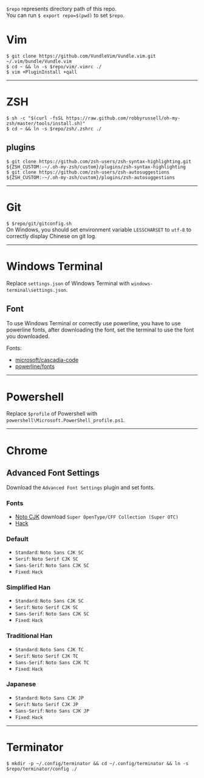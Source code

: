 `$repo` represents directory path of this repo.  
You can run `$ export repo=$(pwd)` to set `$repo`.

# Vim
`$ git clone https://github.com/VundleVim/Vundle.vim.git ~/.vim/bundle/Vundle.vim`  
`$ cd ~ && ln -s $repo/vim/.vimrc ./`  
`$ vim +PluginInstall +qall`

------

# ZSH
`$ sh -c "$(curl -fsSL https://raw.github.com/robbyrussell/oh-my-zsh/master/tools/install.sh)"`  
`$ cd ~ && ln -s $repo/zsh/.zshrc ./`

## plugins
`$ git clone https://github.com/zsh-users/zsh-syntax-highlighting.git ${ZSH_CUSTOM:-~/.oh-my-zsh/custom}/plugins/zsh-syntax-highlighting`  
`$ git clone https://github.com/zsh-users/zsh-autosuggestions ${ZSH_CUSTOM:-~/.oh-my-zsh/custom}/plugins/zsh-autosuggestions`

------

# Git
`$ $repo/git/gitconfig.sh`  
On Windows, you should set environment variable `LESSCHARSET` to `utf-8` to correctly display Chinese on git log.

------

# Windows Terminal
Replace `settings.json` of Windows Terminal with `windows-terminal\settings.json`.

## Font
To use Windows Terminal or correctly use powerline, you have to use powerline fonts, after downloading the font, set the terminal to use the font you downloaded.  

Fonts:
* [microsoft/cascadia-code](https://github.com/microsoft/cascadia-code)
* [powerline/fonts](https://github.com/powerline/fonts)

------

# Powershell
Replace `$profile` of Powershell with `powershell\Microsoft.PowerShell_profile.ps1`.

------

# Chrome
## Advanced Font Settings
Download the `Advanced Font Settings` plugin and set fonts.  

### Fonts
* [Noto CJK](https://www.google.com/get/noto/help/cjk/) download `Super OpenType/CFF Collection (Super OTC)`
* [Hack](https://sourcefoundry.org/hack/)


### Default
* `Standard`: `Noto Sans CJK SC`
* `Serif`: `Noto Serif CJK SC`
* `Sans-Serif`: `Noto Sans CJK SC`
* `Fixed`: `Hack`

### Simplified Han
* `Standard`: `Noto Sans CJK SC`
* `Serif`: `Noto Serif CJK SC`
* `Sans-Serif`: `Noto Sans CJK SC`
* `Fixed`: `Hack`

### Traditional Han
* `Standard`: `Noto Sans CJK TC`
* `Serif`: `Noto Serif CJK TC`
* `Sans-Serif`: `Noto Sans CJK TC`
* `Fixed`: `Hack`

### Japanese
* `Standard`: `Noto Sans CJK JP`
* `Serif`: `Noto Serif CJK JP`
* `Sans-Serif`: `Noto Sans CJK JP`
* `Fixed`: `Hack`

------

# Terminator
`$ mkdir -p ~/.config/terminator && cd ~/.config/terminator && ln -s $repo/terminator/config ./`
